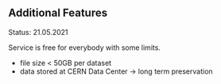 ## Additional Features

Status: 21.05.2021

Service is free for everybody with some limits.
- file size < 50GB per dataset
- data stored at CERN Data Center -> long term preservation

